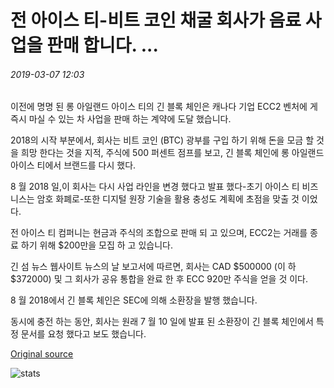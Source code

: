 # 전 아이스 티-비트 코인 채굴 회사가 음료 사업을 판매 합니다. ...

###### 2019-03-07 12:03

이전에 명명 된 롱 아일랜드 아이스 티의 긴 블록 체인은 캐나다 기업 ECC2 벤처에 게 즉시 마실 수 있는 차 사업을 판매 하는 계약에 도달 했습니다.

2018의 시작 부분에서, 회사는 비트 코인 (BTC) 광부를 구입 하기 위해 돈을 모금 할 것을 희망 한다는 것을 지적, 주식에 500 퍼센트 점프를 보고, 긴 블록 체인에 롱 아일랜드 아이스 티에서 브랜드를 다시 했다.

8 월 2018 일,이 회사는 다시 사업 라인을 변경 했다고 발표 했다-초기 아이스 티 비즈니스는 암호 화폐로-또한 디지털 원장 기술을 활용 충성도 계획에 초점을 맞출 것 이었다.

전 아이스 티 컴퍼니는 현금과 주식의 조합으로 판매 되 고 있으며, ECC2는 거래를 종료 하기 위해 $200만을 모집 하 고 있습니다.

긴 섬 뉴스 웹사이트 뉴스의 날 보고서에 따르면, 회사는 CAD $500000 (이 하 $372000) 및 그 회사가 공유 통합을 완료 한 후 ECC 920만 주식을 얻을 것 이다.

8 월 2018에서 긴 블록 체인은 SEC에 의해 소환장을 발행 했습니다.

동시에 충전 하는 동안, 회사는 원래 7 월 10 일에 발표 된 소환장이 긴 블록 체인에서 특정 문서를 요청 했다고 보도 했습니다.

[Original source](https://cointelegraph.com/news/former-iced-tea-turned-bitcoin-mining-firm-sells-beverage-business)

![stats](https://c.statcounter.com/11760860/0/a89fa40b/1/ "stats")
